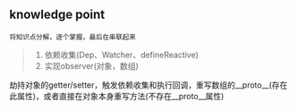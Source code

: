 ## knowledge point

`将知识点分解，逐个掌握，最后在串联起来`
> 1. 依赖收集(Dep、Watcher、defineReactive)
> 2. 实现observer(对象，数组)

<p>劫持对象的getter/setter，触发依赖收集和执行回调，重写数组的__proto__(存在此属性)，或者直接在对象本身重写方法(不存在__proto__属性)</p>